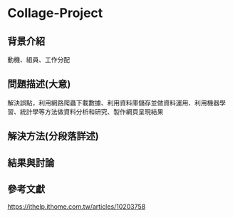 # Collage-Project

## 背景介紹
動機、組員、工作分配
## 問題描述(大意)
解決誤點，利用網路爬蟲下載數據、利用資料庫儲存並做資料運用、利用機器學習、統計學等方法做資料分析和研究、製作網頁呈現結果
## 解決方法(分段落詳述)

## 結果與討論

## 參考文獻


https://ithelp.ithome.com.tw/articles/10203758
